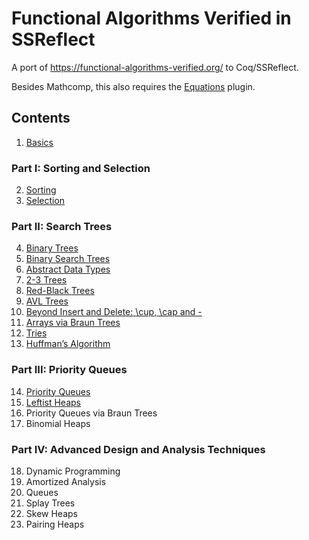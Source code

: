 # Functional Algorithms Verified in SSReflect

A port of https://functional-algorithms-verified.org/ to Coq/SSReflect.

Besides Mathcomp, this also requires the [Equations](https://mattam82.github.io/Coq-Equations/) plugin.

## Contents

1. [Basics](src/basics.v)
### Part I: Sorting and Selection
2. [Sorting](src/sorting.v)
3. [Selection](src/selection.v)
### Part II: Search Trees
4. [Binary Trees](src/bintree.v)
5. [Binary Search Trees](src/bst.v)
6. [Abstract Data Types](src/adt.v)
7. [2-3 Trees](src/twothree.v)
8. [Red-Black Trees](src/redblack.v)
9. [AVL Trees](src/avl.v)
10. [Beyond Insert and Delete: \cup, \cap and -](src/beyond.v)
11. [Arrays via Braun Trees](src/braun.v)
12. [Tries](src/trie.v)
13. [Huffman’s Algorithm](src/huffman.v)
### Part III: Priority Queues
14. [Priority Queues](src/priority.v)
15. [Leftist Heaps](src/leftist.v)
16. Priority Queues via Braun Trees
17. Binomial Heaps
### Part IV: Advanced Design and Analysis Techniques
18. Dynamic Programming
19. Amortized Analysis
20. Queues
21. Splay Trees
22. Skew Heaps
23. Pairing Heaps
